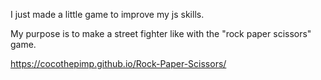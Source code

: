 

I just made a little game to improve my js skills. 


My purpose is to make a street fighter like with the "rock paper scissors" game.


https://cocothepimp.github.io/Rock-Paper-Scissors/

